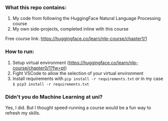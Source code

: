 ### What this repo contains:   
1. My code from following the HuggingFace Natural Language Processing course
2. My own side-projects, completed inline with this course  

Free course link: https://huggingface.co/learn/nlp-course/chapter1/1  

### How to run:  
1. Setup virtual environment (https://huggingface.co/learn/nlp-course/chapter0/1?fw=pt)
2. Fight VSCode to allow the selection of your virtual environment
3. Install requirements with `pip install -r requirements.txt` or in my case `$ pip3 install -r requirements.txt`

### Didn't you do Machine Learning at uni?  
Yes, I did. But I thought speed-running a course would be a fun way to refresh my skills. 